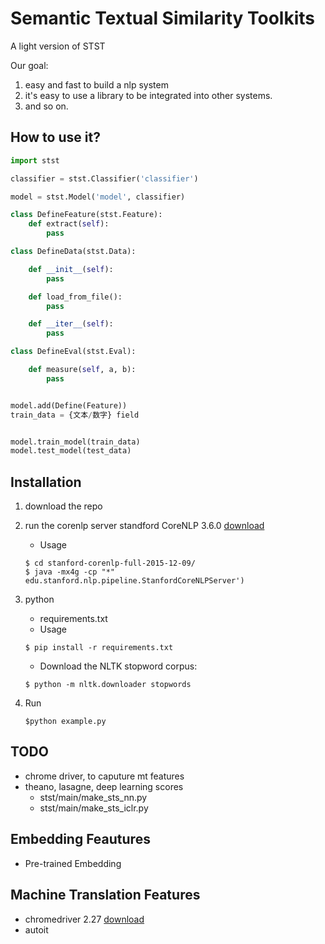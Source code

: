 # Semantic Textual Similarity Toolkits

A light version of STST

Our goal:
1. easy and fast to build a nlp system
2. it's easy to use a library to be integrated into other systems.
3. and so on.



## How to use it?
```python
import stst

classifier = stst.Classifier('classifier')

model = stst.Model('model', classifier)

class DefineFeature(stst.Feature):
    def extract(self):
        pass

class DefineData(stst.Data):

    def __init__(self):
        pass

    def load_from_file():
        pass

    def __iter__(self):
        pass

class DefineEval(stst.Eval):

    def measure(self, a, b):
        pass


model.add(Define(Feature))
train_data = {文本/数字} field


model.train_model(train_data)
model.test_model(test_data)


```


## Installation
1. download the repo
2. run the corenlp server
   standford CoreNLP 3.6.0 [download](http://nlp.stanford.edu/software/stanford-corenlp-full-2015-12-09.zip)
    - Usage
    ```
    $ cd stanford-corenlp-full-2015-12-09/
    $ java -mx4g -cp "*" edu.stanford.nlp.pipeline.StanfordCoreNLPServer')
    ```
3. python
    - requirements.txt
    - Usage
    ```
    $ pip install -r requirements.txt
    ```
    - Download the NLTK stopword corpus:
    ```
    $ python -m nltk.downloader stopwords
    ```
4. Run

    ```
    $python example.py
    ```

## TODO
- chrome driver, to caputure mt features
- theano, lasagne, deep learning scores
   - stst/main/make_sts_nn.py
   - stst/main/make_sts_iclr.py


## Embedding Feautures
- Pre-trained Embedding

## Machine Translation Features
- chromedriver 2.27 [download](https://chromedriver.storage.googleapis.com/index.html?path=2.27/)
- autoit

